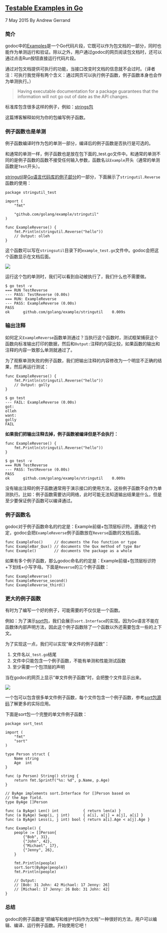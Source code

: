 ## [Testable Examples in Go](https://blog.golang.org/examples)

7 May 2015 By Andrew Gerrand

### 简介
godoc中的[Examples](https://golang.org/pkg/testing/#hdr-Examples)是一个Go代码片段，它既可以作为包文档的一部分，同时也能作为单测运行和验证。除以之外，用户通过godoc的网页阅读包文档时，还可以通过点击Run按钮直接运行代码片段。

通过对包文档提供可执行的功能，当接口改变时文档的信息就不会过时。（译者注：可执行我觉得有两个含义：通过网页可以执行例子函数，例子函数本身也会作为单测执行。）
>Having executable documentation for a package guarantees that the information will not go out of date as the API changes.

标准库包含很多这样的例子，例如：[strings包](http://golang.org/pkg/strings/#Contains)

这篇博客解释如何为你的包编写例子函数。

### 例子函数也是单测
例子函数编译时作为包的单测一部分，编译后的例子函数是否执行是可选的。

和通常的单测一样，例子函数也是放在包下面的_test.go文件中。和通常的单测不同的是例子函数的函数不接受任何输入参数，函数名以`Example`开头（通常的单测函数是`Test`开头）。

[stringutil](https://godoc.org/github.com/golang/example/stringutil/)是[Go语言代码库的例子部分](https://github.com/golang/example)的一部分，下面展示了`stringutil.Reverse`函数的使用：
```golang
package stringutil_test

import (
    "fmt"

    "github.com/golang/example/stringutil"
)

func ExampleReverse() {
    fmt.Println(stringutil.Reverse("hello"))
    // Output: olleh
}
```

这个函数可以写在`stringsutil`目录下的`example_test.go`文件中。godoc会把这个函数显示在文档后面。

![](Testable-Examples-in-Go/1.png)

运行这个包的单测时，我们可以看到自动被执行了，我们什么也不需要做。
```
$ go test -v
=== RUN TestReverse
--- PASS: TestReverse (0.00s)
=== RUN: ExampleReverse
--- PASS: ExampleReverse (0.00s)
PASS
ok      github.com/golang/example/stringutil    0.009s
```

### 输出注释
如何定义`ExampleReverse`函数单测通过？当执行这个函数时，测试框架捕获这个函数向标准输出打印的数据，然后和`Output:`注释的内容比较，如果函数的输出和注释的内容一致那么单测就通过了。

为了观察单测失败的例子函数，我们把输出注释的内容修改为一个明显不正确的结果，然后再运行测试：
```golang
func ExampleReverse() {
    fmt.Println(stringutil.Reverse("hello"))
    // Output: golly
}

$ go test
--- FAIL: ExampleReverse (0.00s)
got:
olleh
want:
golly
FAIL
```

**如果我们把输出注释去掉，例子函数被编译但是不会执行：**
```golang
func ExampleReverse() {
    fmt.Println(stringutil.Reverse("hello"))
}

$ go test -v
=== RUN TestReverse
--- PASS: TestReverse (0.00s)
PASS
ok      github.com/golang/example/stringutil    0.009s
```

没有输出注释的例子函数通常用于演示接口的使用方法，这些例子函数不会作为单测执行。比如：例子函数需要访问网络，此时可能无法知道输出结果是什么，但是至少要保证例子函数可以编译通过。

### 例子函数名
godoc对于例子函数命名的约定是：Example前缀+包顶层标识符。遵循这个约定，godoc会把`ExampleReverse`例子函数放在`Reverse`函数的文档后面。
```golang
func ExampleFoo()     // documents the Foo function or type
func ExampleBar_Qux() // documents the Qux method of type Bar
func Example()        // documents the package as a whole
```

如果有多个例子函数，那么godoc命名的约定是：Example前缀+包顶层标识符+下划线+小写字母。下面是`Reverse`的三个例子函数：
```golang
func ExampleReverse()
func ExampleReverse_second()
func ExampleReverse_third()
```

### 更大的例子函数
有时为了编写一个好的例子，可能需要的不仅仅是一个函数。

例如：为了演示[sort包](https://golang.org/pkg/sort/)，我们会展示`sort.Interface`的实现。因为Go语言不能在函数体内部声明方法，因此这个例子函数除了一个函数以外还需要包含一些的上下文。

为了实现这一点，我们可以实现“单文件的例子函数”：

1. 文件名以`_test.go`结尾
2. 文件中只能包含一个例子函数，不能有单测和性能测试函数
3. 至少需要一个包顶层的声明

当在godoc的网页上显示“单文件例子函数”时，会把整个文件显示出来。

![](Testable-Examples-in-Go/2.png)

一个包可以包含很多单文件例子函数，每个文件包含一个例子函数，参考[sort包源码](https://golang.org/src/sort/)了解更多的实际应用。

下面是sort包一个完整的单文件例子函数：
```golang
package sort_test

import (
    "fmt"
    "sort"
)

type Person struct {
    Name string
    Age  int
}

func (p Person) String() string {
    return fmt.Sprintf("%s: %d", p.Name, p.Age)
}

// ByAge implements sort.Interface for []Person based on
// the Age field.
type ByAge []Person

func (a ByAge) Len() int           { return len(a) }
func (a ByAge) Swap(i, j int)      { a[i], a[j] = a[j], a[i] }
func (a ByAge) Less(i, j int) bool { return a[i].Age < a[j].Age }

func Example() {
    people := []Person{
        {"Bob", 31},
        {"John", 42},
        {"Michael", 17},
        {"Jenny", 26},
    }

    fmt.Println(people)
    sort.Sort(ByAge(people))
    fmt.Println(people)

    // Output:
    // [Bob: 31 John: 42 Michael: 17 Jenny: 26]
    // [Michael: 17 Jenny: 26 Bob: 31 John: 42]
}
```

### 总结
godoc的例子函数是“把编写和维护代码作为文档”一种很好的方法，用户可以编辑、编译、运行例子函数。开始使用它吧！